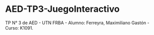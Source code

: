 # AED-TP3-JuegoInteractivo
TP N° 3 de AED - UTN FRBA - Alumno: Ferreyra, Maximiliano Gastón - Curso: K1091.
